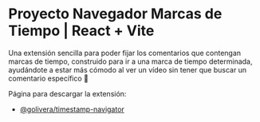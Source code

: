 # Proyecto Navegador Marcas de Tiempo | React + Vite

Una extensión sencilla para poder fijar los comentarios que contengan marcas de tiempo, construido para ir a una marca de tiempo determinada, ayudándote a estar más cómodo al ver un vídeo sin tener que buscar un comentario específico 📌

Página para descargar la extensión:

- [@golivera/timestamp-navigator](https://microsoftedge.microsoft.com/addons/detail/timestamp-navigator/ipnjfkefpdgplogpeegpjnaibobdlabj?hl=es-419)
